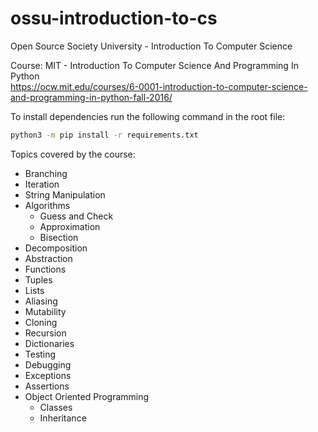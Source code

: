 # ossu-introduction-to-cs

Open Source Society University - Introduction To Computer Science

Course: MIT - Introduction To Computer Science And Programming In Python <br/>
https://ocw.mit.edu/courses/6-0001-introduction-to-computer-science-and-programming-in-python-fall-2016/

To install dependencies run the following command in the root file:

```bash
python3 -m pip install -r requirements.txt
```

Topics covered by the course:

- Branching
- Iteration
- String Manipulation
- Algorithms
  - Guess and Check
  - Approximation
  - Bisection
- Decomposition
- Abstraction
- Functions
- Tuples
- Lists
- Aliasing
- Mutability
- Cloning
- Recursion
- Dictionaries
- Testing
- Debugging
- Exceptions
- Assertions
- Object Oriented Programming
  - Classes
  - Inheritance